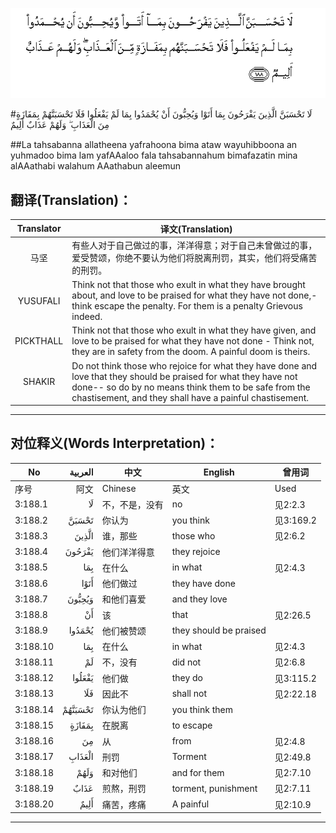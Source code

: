 ![003:188](images/003_188.gif)

#لَا تَحْسَبَنَّ الَّذِينَ يَفْرَحُونَ بِمَا أَتَوْا وَيُحِبُّونَ أَنْ يُحْمَدُوا بِمَا لَمْ يَفْعَلُوا فَلَا تَحْسَبَنَّهُمْ بِمَفَازَةٍ مِنَ الْعَذَابِ ۖ وَلَهُمْ عَذَابٌ أَلِيمٌ 

##La tahsabanna allatheena yafrahoona bima ataw wayuhibboona an yuhmadoo bima lam yafAAaloo fala tahsabannahum bimafazatin mina alAAathabi walahum AAathabun aleemun 

## 翻译(Translation)：

| Translator | 译文(Translation)                                            |
| :--------: | ------------------------------------------------------------ |
|    马坚    | 有些人对于自己做过的事，洋洋得意；对于自己未曾做过的事，爱受赞颂，你绝不要认为他们将脱离刑罚，其实，他们将受痛苦的刑罚。 |
|  YUSUFALI  | Think not that those who exult in what they have brought about, and love to be praised for what they have not done,- think escape the penalty. For them is a penalty Grievous indeed. |
| PICKTHALL  | Think not that those who exult in what they have given, and love to be praised for what they have not done - Think not, they are in safety from the doom. A painful doom is theirs. |
|   SHAKIR   | Do not think those who rejoice for what they have done and love that they should be praised for what they have not done-- so do by no means think them to be safe from the chastisement, and they shall have a painful chastisement. |

---

## 对位释义(Words Interpretation)：

| No   | العربية | 中文    | English | 曾用词 |
| ---- | ------: | ------- | ------- | ------ |
| 序号 |    阿文 | Chinese | 英文    | Used   |
| 3:188.1  | لَا      | 不，不是，没有 | no                     | 见2:2.3   |
| 3:188.2  | تَحْسَبَنَّ   | 你认为         | you think              | 见3:169.2 |
| 3:188.3  | الَّذِينَ   | 谁，那些       | those who              | 见2:6.2   |
| 3:188.4  | يَفْرَحُونَ  | 他们洋洋得意   | they rejoice           |           |
| 3:188.5  | بِمَا     | 在什么         | in what                | 见2:4.3   |
| 3:188.6  | أَتَوْا    | 他们做过       | they have done         |           |
| 3:188.7  | وَيُحِبُّونَ  | 和他们喜爱     | and they love          |           |
| 3:188.8  | أَنْ      | 该             | that                   | 见2:26.5  |
| 3:188.9  | يُحْمَدُوا  | 他们被赞颂     | they should be praised |           |
| 3:188.10 | بِمَا     | 在什么         | in what                | 见2:4.3   |
| 3:188.11 | لَمْ      | 不，没有       | did not                | 见2:6.8   |
| 3:188.12 | يَفْعَلُوا  | 他们做         | they do                | 见3:115.2 |
| 3:188.13 | فَلَا     | 因此不         | shall not              | 见2:22.18 |
| 3:188.14 | تَحْسَبَنَّهُمْ | 你认为他们     | you think them         |           |
| 3:188.15 | بِمَفَازَةٍ  | 在脱离         | to escape              |           |
| 3:188.16 | مِنَ      | 从             | from                   | 见2:4.8   |
| 3:188.17 | الْعَذَابِ  | 刑罚           | Torment                | 见2:49.8  |
| 3:188.18 | وَلَهُمْ    | 和对他们       | and for them           | 见2:7.10  |
| 3:188.19 | عَذَابٌ    | 煎熬，刑罚     | torment, punishment    | 见2:7.11  |
| 3:188.20 | أَلِيمٌ    | 痛苦，疼痛     | A painful              | 见2:10.9  |

---
